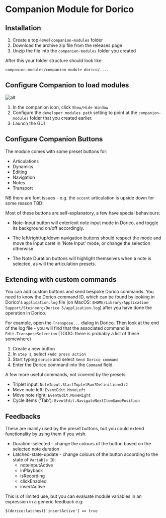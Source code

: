 # Companion Module for Dorico

## Installation

1. Create a top-level `companion-modules` folder
1. Download the archive zip file from the releases page
1. Unzip the file into the `companion-modules` folder you created 

After this your folder structure should look like:

    companion-modules/companion-module-dorico/....

## Configure Companion to load modules

![alt](companion-ui.png)

1. In the companion icon, click `Show/Hide Window` 
2. Configure the `developer modules path` setting to point at the `companion-modules` folder
that you created earlier.
1. Launch the GUI

## Configure Companion Buttons

The module comes with some preset buttons for:

* Articulations
* Dynamics
* Editing
* Navigation
* Notes
* Transport

NB there are font issues - e.g. the `accent` articulation is upside down for
some reason TBD!

Most of these buttons are self-explanatory, a few have special behaviours:

* Note-Input button will enter/exit note input mode in Dorico, and toggle its
background on/off accordingly. 

* The left/right/up/down navigation buttons should respect the mode and move the
input caret in 'Note Input' mode, or change the selection otherwise.

* The Note Duration buttons will highlight themselves when a note is selected, as
will the articulation presets.

## Extending with custom commands

You can add custom buttons and send bespoke Dorico commands. You need to know
the Dorico command ID, which can be found by looking in Dorico's
`application.log` file (on MacOS: `$HOME/Library/Application
Support/Steinberg/Dorico 5/application.log`) after you have done the operation
in Dorico. 

For example, open the `Transpose...` dialog in Dorico. Then look at the end of
the log file - you will find that the associated command is
`Edit.TransposeSelection` (TODO: there is probably a list of these somewhere)

1. Create a new button
2. In `step 1`, select `+Add press action`
3. Start typing `dorico` and select `Send Dorico command`
4. Enter the Dorico command into the `Command` field.

A few more useful commands, not covered by the presets:

* Triplet input: `NoteInput.StartTupletRun?Definition=3:2`
* Move note left: `EventEdit.MoveLeft`
* Move note right: `EventEdit.MoveRight`
* Cycle items ('Tab'): `EventEdit.NavigateNextItemSamePosition`

## Feedbacks

These are mainly used by the preset buttons, but you could extend functionality
by using them if you wish.

* Duration-selected - change the colours of the button based on the selected note duration
* Latched-state-update - change colours of the button according to the state of `Variable ID`:
    - noteInputActive
    - inPlayback
    - isRecording
    - clickEnabled
    - insertActive

This is of limited use, but you can evaluate module variables in an expression
in a generic feedback e.g:

    $(dorico:latches)['insertActive'] == true
